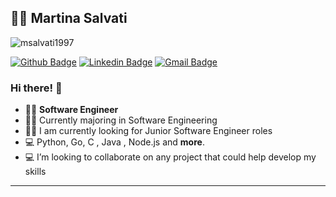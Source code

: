 
## :woman_technologist: Martina Salvati
<p align="left"> <img src="https://komarev.com/ghpvc/?username=msalvati1997" alt="msalvati1997" /> </p>

[![Github Badge](https://img.shields.io/badge/-Github-000?style=flat-square&logo=Github&logoColor=white&link=https://github.com/msalvati1997)](https://github.com/msalvati1997)
[![Linkedin Badge](https://img.shields.io/badge/-LinkedIn-blue?style=flat-square&logo=Linkedin&logoColor=white&link=https://www.linkedin.com/in/msalvati1997/)](https://www.linkedin.com/in/msalvati1997/)
[![Gmail Badge](https://img.shields.io/badge/-Gmail-c14438?style=flat-square&logo=Gmail&logoColor=white&link=mailto:salvatimartina97@gmail.com)](mailto:salvatimartina97@gmail.com)

### Hi there! 👋

- :woman_technologist: **Software Engineer**
- :woman_astronaut: Currently majoring in Software Engineering
- :woman_technologist: I am currently looking for Junior Software Engineer roles
- 💻 Python, Go, C , Java ,  Node.js and **more**.
- 💻 I’m looking to collaborate on any project that could help develop my skills


---
